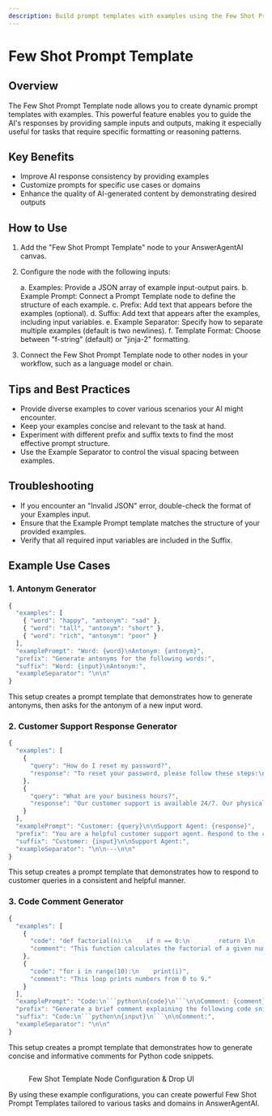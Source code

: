 ```yaml
---
description: Build prompt templates with examples using the Few Shot Prompt Template node
---
```


# Few Shot Prompt Template

## Overview

The Few Shot Prompt Template node allows you to create dynamic prompt templates with examples. This powerful feature enables you to guide the AI's responses by providing sample inputs and outputs, making it especially useful for tasks that require specific formatting or reasoning patterns.

## Key Benefits

-   Improve AI response consistency by providing examples
-   Customize prompts for specific use cases or domains
-   Enhance the quality of AI-generated content by demonstrating desired outputs

## How to Use

1. Add the "Few Shot Prompt Template" node to your AnswerAgentAI canvas.
2. Configure the node with the following inputs:

    a. Examples: Provide a JSON array of example input-output pairs.
    b. Example Prompt: Connect a Prompt Template node to define the structure of each example.
    c. Prefix: Add text that appears before the examples (optional).
    d. Suffix: Add text that appears after the examples, including input variables.
    e. Example Separator: Specify how to separate multiple examples (default is two newlines).
    f. Template Format: Choose between "f-string" (default) or "jinja-2" formatting.

3. Connect the Few Shot Prompt Template node to other nodes in your workflow, such as a language model or chain.

## Tips and Best Practices

-   Provide diverse examples to cover various scenarios your AI might encounter.
-   Keep your examples concise and relevant to the task at hand.
-   Experiment with different prefix and suffix texts to find the most effective prompt structure.
-   Use the Example Separator to control the visual spacing between examples.

## Troubleshooting

-   If you encounter an "Invalid JSON" error, double-check the format of your Examples input.
-   Ensure that the Example Prompt template matches the structure of your provided examples.
-   Verify that all required input variables are included in the Suffix.

## Example Use Cases

### 1. Antonym Generator

```javascript
{
  "examples": [
    { "word": "happy", "antonym": "sad" },
    { "word": "tall", "antonym": "short" },
    { "word": "rich", "antonym": "poor" }
  ],
  "examplePrompt": "Word: {word}\nAntonym: {antonym}",
  "prefix": "Generate antonyms for the following words:",
  "suffix": "Word: {input}\nAntonym:",
  "exampleSeparator": "\n\n"
}
```

This setup creates a prompt template that demonstrates how to generate antonyms, then asks for the antonym of a new input word.

### 2. Customer Support Response Generator

```javascript
{
  "examples": [
    {
      "query": "How do I reset my password?",
      "response": "To reset your password, please follow these steps:\n1. Go to the login page\n2. Click on 'Forgot Password'\n3. Enter your email address\n4. Follow the instructions sent to your email"
    },
    {
      "query": "What are your business hours?",
      "response": "Our customer support is available 24/7. Our physical stores are open Monday to Friday, 9 AM to 6 PM, and Saturday 10 AM to 4 PM. We are closed on Sundays and public holidays."
    }
  ],
  "examplePrompt": "Customer: {query}\n\nSupport Agent: {response}",
  "prefix": "You are a helpful customer support agent. Respond to the customer query based on the following examples:",
  "suffix": "Customer: {input}\n\nSupport Agent:",
  "exampleSeparator": "\n\n---\n\n"
}
```

This setup creates a prompt template that demonstrates how to respond to customer queries in a consistent and helpful manner.

### 3. Code Comment Generator

````javascript
{
  "examples": [
    {
      "code": "def factorial(n):\n    if n == 0:\n        return 1\n    else:\n        return n * factorial(n-1)",
      "comment": "This function calculates the factorial of a given number using recursion."
    },
    {
      "code": "for i in range(10):\n    print(i)",
      "comment": "This loop prints numbers from 0 to 9."
    }
  ],
  "examplePrompt": "Code:\n```python\n{code}\n```\n\nComment: {comment}",
  "prefix": "Generate a brief comment explaining the following code snippets:",
  "suffix": "Code:\n```python\n{input}\n```\n\nComment:",
  "exampleSeparator": "\n\n"
}
````

This setup creates a prompt template that demonstrates how to generate concise and informative comments for Python code snippets.

<!-- TODO: Add a screenshot showing the Few Shot Prompt Template node configuration panel with one of the example use cases filled in -->
<figure><img src="/.gitbook/assets/screenshots/fewshotprompt.png" alt="" /><figcaption><p> Few Shot Template Node Configuration &#x26; Drop UI</p></figcaption></figure>

By using these example configurations, you can create powerful Few Shot Prompt Templates tailored to various tasks and domains in AnswerAgentAI.
